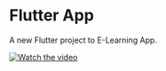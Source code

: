 # Flutter App

A new Flutter project to E-Learning App.

[![Watch the video](https://i.imgur.com/e5k66oU.png)](https://youtu.be/EWZKCJguwJg)
